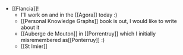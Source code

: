 - [[Flancia]]!
  - I'll work on and in the [[Agora]] today :)
  - [[Personal Knowledge Graphs]] book is out, I would like to write about it
  - [[Auberge de Mouton]] in [[Porrentruy]] which I initially misremembered as[[Ponterruy]] :)
  - [[St Imier]]
